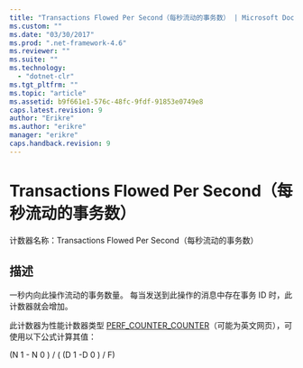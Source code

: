 ```yaml
---
title: "Transactions Flowed Per Second（每秒流动的事务数） | Microsoft Docs"
ms.custom: ""
ms.date: "03/30/2017"
ms.prod: ".net-framework-4.6"
ms.reviewer: ""
ms.suite: ""
ms.technology: 
  - "dotnet-clr"
ms.tgt_pltfrm: ""
ms.topic: "article"
ms.assetid: b9f661e1-576c-48fc-9fdf-91853e0749e8
caps.latest.revision: 9
author: "Erikre"
ms.author: "erikre"
manager: "erikre"
caps.handback.revision: 9
---
```

# Transactions Flowed Per Second（每秒流动的事务数）
计数器名称：Transactions Flowed Per Second（每秒流动的事务数）  
  
## 描述  
 一秒内向此操作流动的事务数量。  每当发送到此操作的消息中存在事务 ID 时，此计数器就会增加。  
  
 此计数器为性能计数器类型 [PERF\_COUNTER\_COUNTER](http://go.microsoft.com/fwlink/?LinkID=94649)（可能为英文网页），可使用以下公式计算其值：  
  
 \(N 1 \- N 0 \) \/ \( \(D 1 \-D 0 \) \/ F\)